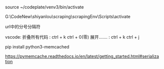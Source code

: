 source ~/codeplate/venv3/bin/activate

G:\CodeNew\shiyanlou\scraping\scrapingEnv\Scripts\activate

url中的分号分隔符

vscode: 折叠所有代码 : ctrl + k  ctrl + 0(零)
        展开....... : ctrl + k ctrl + j

pip install python3-memcached

https://pymemcache.readthedocs.io/en/latest/getting_started.html#serialization